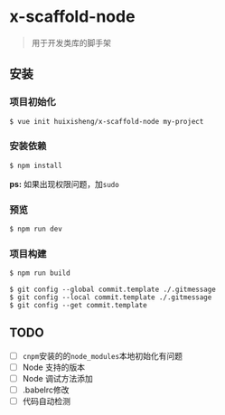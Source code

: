 # x-scaffold-node #
> 用于开发类库的脚手架

## 安装 ##

### 项目初始化 ###

``` bash
$ vue init huixisheng/x-scaffold-node my-project
```

### 安装依赖 ###

``` bash
$ npm install
```

**ps:** 如果出现权限问题，加`sudo`

### 预览 ###

``` bash
$ npm run dev
```

### 项目构建 ###

``` bash
$ npm run build
```

```
$ git config --global commit.template ./.gitmessage
$ git config --local commit.template ./.gitmessage
$ git config --get commit.template
```

## TODO  ##
- [ ] `cnpm`安装的的`node_modules`本地初始化有问题
- [ ] Node 支持的版本
- [ ] Node 调试方法添加
- [ ] .babelrc修改
- [ ] 代码自动检测